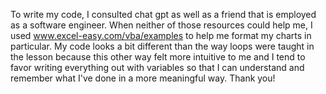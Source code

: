 To write my code, I consulted chat gpt as well as a friend that is employed as a software engineer. When neither of those resources could help me, I used 
www.excel-easy.com/vba/examples to help me format my charts in particular. My code looks a bit different than the way loops were taught in the lesson
because this other way felt more intuitive to me and I tend to favor writing everything out with variables so that I can understand and remember what
I've done in a more meaningful way. Thank you!
